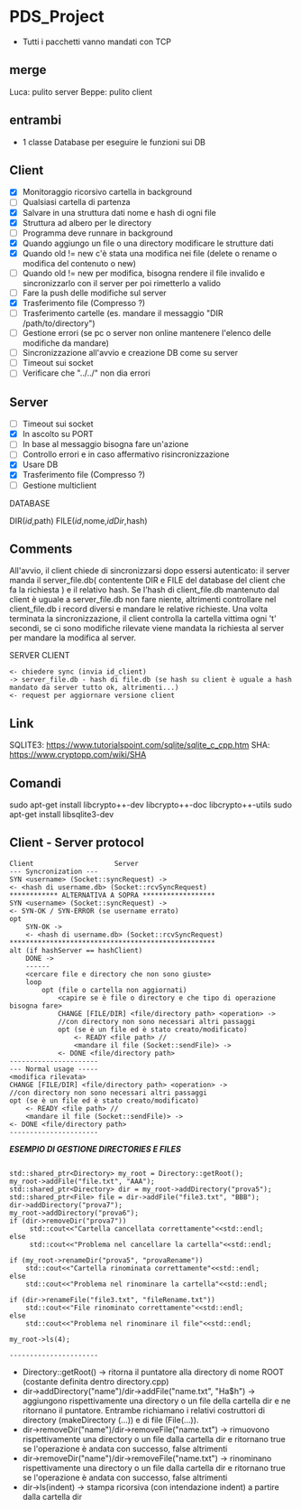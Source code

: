 # PDS_Project
- Tutti i pacchetti vanno mandati con TCP

## merge
Luca: pulito server
Beppe: pulito client

## entrambi
- 1 classe Database per eseguire le funzioni sui DB

## Client
- [x] Monitoraggio ricorsivo cartella in background
- [ ] Qualsiasi cartella di partenza
- [x] Salvare in una struttura dati nome e hash di ogni file
- [x] Struttura ad albero per le directory
- [ ] Programma deve runnare in background
- [x] Quando aggiungo un file o una directory modificare le strutture dati
- [x] Quando old != new c'è stata una modifica nei file (delete o rename o modifica del contenuto o new)
- [ ] Quando old != new per modifica, bisogna rendere il file invalido e sincronizzarlo con il server per poi rimetterlo a valido
- [ ] Fare la push delle modifiche sul server
- [x] Trasferimento file (Compresso ?)
- [ ] Trasferimento cartelle (es. mandare il messaggio "DIR /path/to/directory")
- [ ] Gestione errori (se pc o server non online mantenere l'elenco delle modifiche da mandare)
- [ ] Sincronizzazione all'avvio e creazione DB come su server
- [ ] Timeout sui socket
- [ ] Verificare che "../../" non dia errori

## Server
- [ ] Timeout sui socket
- [x] In ascolto su PORT
- [ ] In base al messaggio bisogna fare un'azione
- [ ] Controllo errori e in caso affermativo risincronizzazione
- [x] Usare DB
- [x] Trasferimento file (Compresso ?)
- [ ] Gestione multiclient

DATABASE

DIR(_id_,path)
FILE(_id_,nome,_idDir_,hash)

## Comments
All'avvio, il client chiede di sincronizzarsi dopo essersi autenticato: il server manda il server_file.db( contentente DIR e FILE del database del client che fa la richiesta ) e il relativo hash. Se l'hash di client_file.db mantenuto dal client è uguale a server_file.db non fare niente, altrimenti controllare nel client_file.db i record diversi e mandare le relative richieste.
Una volta terminata la sincronizzazione, il client controlla la cartella vittima ogni 't' secondi, se ci sono modifiche rilevate viene mandata la richiesta al server per mandare la modifica al server.

SERVER                     CLIENT


    <- chiedere sync (invia id_client)
    -> server_file.db - hash di file.db (se hash su client è uguale a hash mandato da server tutto ok, altrimenti...)
    <- request per aggiornare versione client

## Link
SQLITE3: https://www.tutorialspoint.com/sqlite/sqlite_c_cpp.htm
SHA: https://www.cryptopp.com/wiki/SHA

## Comandi
sudo apt-get install libcrypto++-dev libcrypto++-doc libcrypto++-utils
sudo apt-get install libsqlite3-dev

## Client - Server protocol
```
Client                    Server
--- Syncronization ---
SYN <username> (Socket::syncRequest) ->
<- <hash di username.db> (Socket::rcvSyncRequest)
************ ALTERNATIVA A SOPRA ******************
SYN <username> (Socket::syncRequest) ->
<- SYN-OK / SYN-ERROR (se username errato)
opt
    SYN-OK ->
    <- <hash di username.db> (Socket::rcvSyncRequest)
***************************************************
alt (if hashServer == hashClient)
    DONE ->
    ------
    <cercare file e directory che non sono giuste>
    loop
        opt (file o cartella non aggiornati)
            <capire se è file o directory e che tipo di operazione bisogna fare>
            CHANGE [FILE/DIR] <file/directory path> <operation> ->
            //con directory non sono necessari altri passaggi
            opt (se è un file ed è stato creato/modificato)
                <- READY <file path> //
                <mandare il file (Socket::sendFile)> ->
            <- DONE <file/directory path>
----------------------
--- Normal usage -----
<modifica rilevata>
CHANGE [FILE/DIR] <file/directory path> <operation> ->
//con directory non sono necessari altri passaggi
opt (se è un file ed è stato creato/modificato)
    <- READY <file path> //
    <mandare il file (Socket::sendFile)> ->
<- DONE <file/directory path>
----------------------

```

***ESEMPIO DI GESTIONE DIRECTORIES E FILES***

```

std::shared_ptr<Directory> my_root = Directory::getRoot();
my_root->addFile("file.txt", "AAA");
std::shared_ptr<Directory> dir = my_root->addDirectory("prova5");
std::shared_ptr<File> file = dir->addFile("file3.txt", "BBB");
dir->addDirectory("prova7");
my_root->addDirectory("prova6");
if (dir->removeDir("prova7"))
     std::cout<<"Cartella cancellata correttamente"<<std::endl;
else
     std::cout<<"Problema nel cancellare la cartella"<<std::endl;

if (my_root->renameDir("prova5", "provaRename"))
    std::cout<<"Cartella rinominata correttamente"<<std::endl;
else
    std::cout<<"Problema nel rinominare la cartella"<<std::endl;

if (dir->renameFile("file3.txt", "fileRename.txt"))
    std::cout<<"File rinominato correttamente"<<std::endl;
else
    std::cout<<"Problema nel rinominare il file"<<std::endl;

my_root->ls(4);

----------------------

```

- Directory::getRoot() -> ritorna il puntatore alla directory di nome ROOT (costante definita dentro directory.cpp)
- dir->addDirectory("name")/dir->addFile("name.txt", "Ha$h") -> aggiungono rispettivamente una directory o un file della cartella dir e ne ritornano il puntatore. Entrambe richiamano i relativi costruttori di directory (makeDirectory (...)) e di file (File(...)).
- dir->removeDir("name")/dir->removeFile("name.txt") -> rimuovono rispettivamente una directory o un file dalla cartella dir e ritornano true se l'operazione è andata con successo, false altrimenti
- dir->removeDir("name")/dir->removeFile("name.txt") -> rinominano rispettivamente una directory o un file dalla cartella dir e ritornano true se l'operazione è andata con successo, false altrimenti
- dir->ls(indent) -> stampa ricorsiva (con intendazione indent) a partire dalla cartella dir

